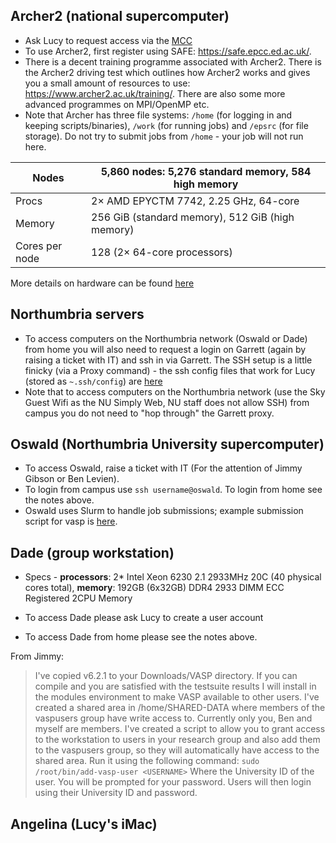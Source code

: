
## Archer2 (national supercomputer)

- Ask Lucy to request access via the [MCC](https://www.ucl.ac.uk/klmc/mcc/)
- To use Archer2, first register using SAFE: https://safe.epcc.ed.ac.uk/.
- There is a decent training programme associated with Archer2. There is the Archer2 driving test which outlines how Archer2 works and gives you a small amount of resources to use: https://www.archer2.ac.uk/training/. There are also some more advanced programmes on MPI/OpenMP etc.
- Note that Archer has three file systems: `/home` (for logging in and keeping scripts/binaries), `/work` (for running jobs) and `/epsrc` (for file storage). Do not try to submit jobs from `/home` - your job will not run here.

| Nodes    | 5,860 nodes: 5,276 standard memory, 584 high memory|
|----------|----------------------------------------------------|
| Procs    | 2× AMD EPYCTM 7742, 2.25 GHz, 64-core|
| Memory   |  256 GiB (standard memory), 512 GiB (high memory)|
| Cores per node | 128 (2× 64-core processors)|

More details on hardware can be found [here](https://www.archer2.ac.uk/about/hardware.html)
## Northumbria servers

- To access computers on the Northumbria network (Oswald or Dade) from home you will also need to request a login on Garrett (again by raising a ticket with IT) and ssh in via Garrett. The SSH setup is a little finicky (via a Proxy command) - the ssh config files that work for Lucy (stored as `~.ssh/config`) are [here](https://github.com/lucydot/ssh_config/blob/main/config)
- Note that to access computers on the Northumbria network (use the Sky Guest Wifi as the NU Simply Web, NU staff does not allow SSH) from campus you do not need to "hop through" the Garrett proxy.

## Oswald (Northumbria University supercomputer)

- To access Oswald, raise a ticket with IT (For the attention of Jimmy Gibson or Ben Levien).
- To login from campus use `ssh username@oswald`. To login from home see the notes above.
- Oswald uses Slurm to handle job submissions; example submission script for vasp is [here](https://github.com/NU-CEM/Group_wiki/blob/main/oswald_submission.slm).

## Dade (group workstation)

- Specs - **processors**: 2* Intel Xeon 6230 2.1 2933MHz 20C (40 physical cores total), **memory**: 192GB (6x32GB) DDR4 2933 DIMM ECC Registered 2CPU Memory

- To access Dade please ask Lucy to create a user account
- To access Dade from home please see the notes above.

From Jimmy: 
> I've copied v6.2.1 to your Downloads/VASP directory.  If you can compile and you are satisfied with the testsuite results I will install in the modules environment to make VASP available to other users.
> I've created a shared area in /home/SHARED-DATA where members of the vaspusers group have write access to.  Currently only you, Ben and myself are members.
> I've created a script to allow you to grant access to the workstation to users in your research group and also add them to the vaspusers group, so they will automatically have access to the shared area.  Run it using the following command: 
> `sudo /root/bin/add-vasp-user <USERNAME>`
> Where <USERNAME> the University ID of the user.  You will be prompted for your password.  Users will then login using their University ID and password. 
 
## Angelina (Lucy's iMac)
